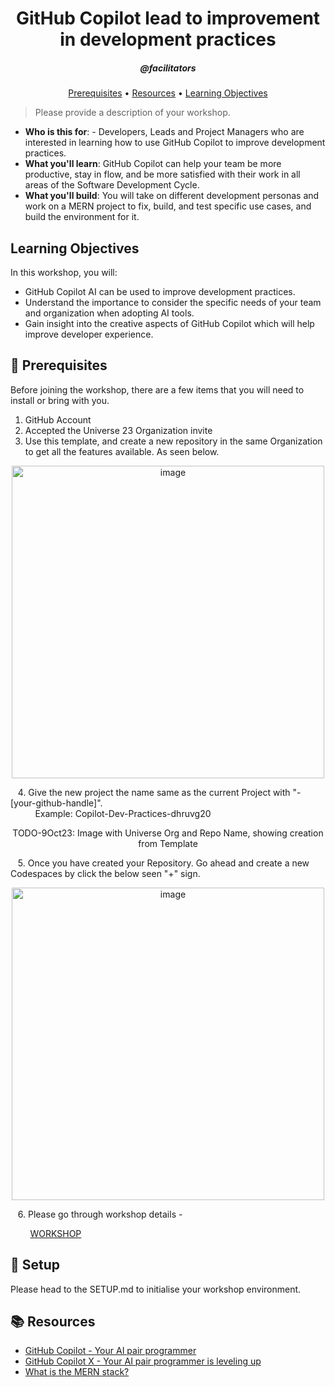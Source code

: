 <h1 align="center">GitHub Copilot lead to improvement in development practices</h1>
<h5 align="center">@facilitators</h3>

<p align="center">
  <a href="#mega-prerequisites">Prerequisites</a> •  
  <a href="#books-resources">Resources</a> •
  <a href="#learning-objectives">Learning Objectives</a>
</p>

> Please provide a description of your workshop.

- **Who is this for**: - Developers, Leads and Project Managers who are interested in learning how to use GitHub Copilot to improve development practices.
- **What you'll learn**: GitHub Copilot can help your team be more productive, stay in flow, and be more satisfied with their work in all areas of the Software Development Cycle. 
- **What you'll build**: You will take on different development personas and work on a MERN project to fix, build, and test specific use cases, and build the environment for it. 

## Learning Objectives

In this workshop, you will:

  - GitHub Copilot AI can be used to improve development practices.
  - Understand the importance to consider the specific needs of your team and organization when adopting AI tools.
  - Gain insight into the creative aspects of GitHub Copilot which will help improve developer experience.

## :mega: Prerequisites
Before joining the workshop, there are a few items that you will need to install or bring with you.
1. GitHub Account
2. Accepted the Universe 23 Organization invite
3. Use this template, and create a new repository in the same Organization to get all the features available. As seen below. 
<p align="center"><img width="500" alt="image" src="https://github.com/dhruvg20-copilot/Copilot-Dev-Practices/assets/20143038/48820676-2f58-4dc9-bbaf-7cb5e0b52536"></p>
&nbsp;&nbsp;&nbsp;4. Give the new project the name same as the current Project with "-[your-github-handle]". 
<br/>&nbsp;&nbsp;&nbsp;&nbsp;&nbsp;&nbsp;&nbsp;&nbsp;&nbsp;&nbsp;Example: Copilot-Dev-Practices-dhruvg20
<p align="center"> TODO-9Oct23: Image with Universe Org and Repo Name, showing creation from Template</p>
&nbsp;&nbsp;&nbsp;5. Once you have created your Repository. Go ahead and create a new Codespaces by click the below seen "+" sign.
<p align="center"><img width="500" alt="image" src="https://github.com/dhruvg20-copilot/Copilot-Dev-Practices/assets/20143038/f9c15e9f-4b68-4589-8b3b-92510a4b37ed"></p>
&nbsp;&nbsp;&nbsp;6. Please go through workshop details -

&nbsp;&nbsp;&nbsp;&nbsp;&nbsp;&nbsp;&nbsp; [WORKSHOP](./WORKSHOP.md)

## :construction: Setup
Please head to the SETUP.md to initialise your workshop environment.

## :books: Resources
- [GitHub Copilot - Your AI pair programmer](https://github.com/features/copilot)
- [GitHub Copilot X - Your AI pair programmer is leveling up](https://github.com/features/preview/copilot-x)
- [What is the MERN stack?](https://www.mongodb.com/mern-stack)
